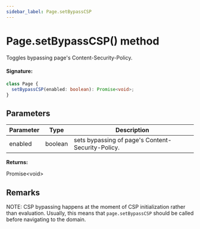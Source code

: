 ```yaml
---
sidebar_label: Page.setBypassCSP
---
```


# Page.setBypassCSP() method

Toggles bypassing page's Content-Security-Policy.

#### Signature:

```typescript
class Page {
  setBypassCSP(enabled: boolean): Promise<void>;
}
```

## Parameters

| Parameter | Type    | Description                                       |
| --------- | ------- | ------------------------------------------------- |
| enabled   | boolean | sets bypassing of page's Content-Security-Policy. |

**Returns:**

Promise&lt;void&gt;

## Remarks

NOTE: CSP bypassing happens at the moment of CSP initialization rather than evaluation. Usually, this means that `page.setBypassCSP` should be called before navigating to the domain.
